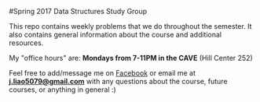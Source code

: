 #Spring 2017 Data Structures Study Group

This repo contains weekly problems that we do throughout the semester. It also contains general information about the course and additional resources.

My "office hours" are: **Mondays from 7-11PM in the CAVE** (Hill Center 252)

Feel free to add/message me on [Facebook](www.facebook.com/jamiee.liao) or email me at **j.liao5079@gmail.com** with any questions about the course, future courses, or anything in general :)
